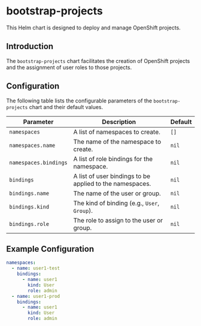 # bootstrap-projects

This Helm chart is designed to deploy and manage OpenShift projects.

## Introduction

The `bootstrap-projects` chart facilitates the creation of OpenShift projects and the assignment of user roles to those projects.

## Configuration

The following table lists the configurable parameters of the `bootstrap-projects` chart and their default values.

| Parameter      | Description                                     | Default                               |
|----------------|-------------------------------------------------|---------------------------------------|
| `namespaces`   | A list of namespaces to create.                 | `[]`                                  |
| `namespaces.name` | The name of the namespace to create.         | `nil`                                 |
| `namespaces.bindings` | A list of role bindings for the namespace. | `nil`                                 |
| `bindings`     | A list of user bindings to be applied to the namespaces. | `nil` |
| `bindings.name`| The name of the user or group.                  | `nil`                                 |
| `bindings.kind`| The kind of binding (e.g., `User`, `Group`).    | `nil`                                 |
| `bindings.role`| The role to assign to the user or group.        | `nil`                                 |

## Example Configuration

```yaml
namespaces:
  - name: user1-test
    bindings: 
      - name: user1
        kind: User
        role: admin
  - name: user1-prod
    bindings: 
      - name: user1
        kind: User
        role: admin
```
